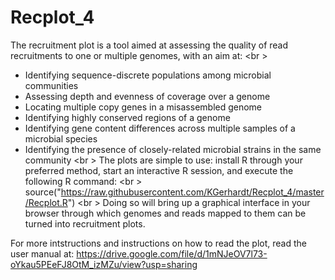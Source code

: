 # Recplot_4

The recruitment plot is a tool aimed at assessing the quality of read recruitments to one or multiple genomes, with an aim at:
<br \>
* Identifying sequence-discrete populations among microbial communities
* Assessing depth and evenness of coverage over a genome
* Locating multiple copy genes in a misassembled genome
* Identifying highly conserved regions of a genome
* Identifying gene content differences across multiple samples of a microbial species
* Identifying the presence of closely-related microbial strains in the same community
<br \>
The plots are simple to use: install R through your preferred method, start an interactive R session, and execute the following R command:
<br \>
source("https://raw.githubusercontent.com/KGerhardt/Recplot_4/master/Recplot.R")
<br \>
Doing so will bring up a graphical interface in your browser through which genomes and reads mapped to them can be turned into recruitment plots.

For more intstructions and instructions on how to read the plot, read the user manual at: https://drive.google.com/file/d/1mNJeOV7l73-oYkau5PEeFJ8OtM_izMZu/view?usp=sharing
